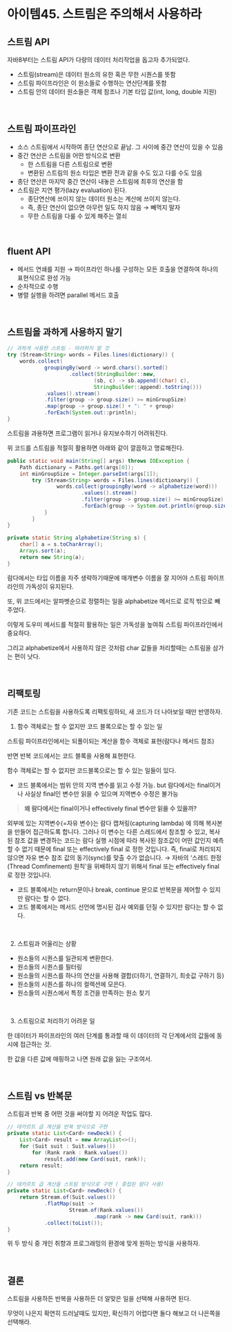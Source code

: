 # 아이템45. 스트림은 주의해서 사용하라

## **스트림 API**

자바8부터는 스트림 API가 다량의 데이터 처리작업을 돕고자 추가되었다.

- 스트림(stream)은 데이터 원소의 유한 혹은 무한 시퀀스를 뜻함
- 스트림 파이프라인은 이 원소들로 수행하는 연산단계를 뜻함
- 스트림 안의 데이터 원소들은 객체 참조나 기본 타입 값(int, long, double 지원)

<br>

## **스트림 파이프라인**

- 소스 스트림에서 시작하여 종단 연산으로 끝남. 그 사이에 중간 연산이 있을 수 있음
- 중간 연산은 스트림을 어떤 방식으로 변환
    - 한 스트림을 다른 스트림으로 변환
    - 변환된 스트림의 원소 타입은 변환 전과 같을 수도 있고 다를 수도 있음
- 종단 연산은 마지막 중간 연산이 내놓은 스트림에 최후의 연산을 함
- 스트림은 지연 평가(lazy evaluation) 된다.
    - 종단연산에 쓰이지 않는 데이터 원소는 계산에 쓰이지 않는다.
    - 즉, 종단 연산이 없으면 아무런 일도 하지 않음 → 빼먹지 말자
    - 무한 스트림을 다룰 수 있게 해주는 열쇠

<br>

## **fluent API**

- 메서드 연쇄를 지원 → 파이프라인 하나를 구성하는 모든 호출을 연결하여 하나의 표현식으로 완성 가능
- 순차적으로 수행
- 병렬 실행을 하려면 parallel 메서드 호출

<br>

## **스트림을 과하게 사용하지 말기**

```java
// 과하게 사용한 스트림 - 따라하지 말 것
try (Stream<String> words = Files.lines(dictionary)) {
    words.collect(
            groupingBy(word -> word.chars().sorted()
                    .collect(StringBuilder::new,
                            (sb, c) -> sb.append((char) c),
                            StringBuilder::append).toString()))
            .values().stream()
            .filter(group -> group.size() >= minGroupSize)
            .map(group -> group.size() + ": " + group)
            .forEach(System.out::println);
}
```

스트림을 과용하면 프로그램이 읽거나 유지보수하기 어려워진다.

위 코드를 스트림을 적절히 활용하면 아래와 같이 깔끔하고 명료해진다.

```java
public static void main(String[] args) throws IOException {
    Path dictionary = Paths.get(args[0]);
    int minGroupSize = Integer.parseInt(args[1]);
		try (Stream<String> words = Files.lines(dictionary)) {
		        words.collect(groupingBy(word -> alphabetize(word)))
		                .values().stream()
		                .filter(group -> group.size() >= minGroupSize)
		                .forEach(group -> System.out.println(group.size() + ": " + group));
		    }
		}
}
				
private static String alphabetize(String s) {
    char[] a = s.toCharArray();
    Arrays.sort(a);
    return new String(a);
}
```

람다에서는 타입 이름을 자주 생략하기때문에 매개변수 이름을 잘 지어야 스트림 파이프라인의 가독성이 유지된다. 

또, 위 코드에서는 알파벳순으로 정렬하는 일을 alphabetize 메서드로 로직 밖으로 빼주었다. 

이렇게 도우미 메서드를 적절히 활용하는 일은 가독성을 높여줘 스트림 파이프라인에서 중요하다.

그리고 alphabetize에서 사용하지 않은 것처럼 char 값들을 처리할때는 스트림을 삼가는 편이 낫다.

<br>

## **리팩토링**

기존 코드는 스트림을 사용하도록 리팩토링하되, 새 코드가 더 나아보일 때만 반영하자.

1) 함수 객체로는 할 수 없지만 코드 블록으로는 할 수 있는 일

스트림 파이프라인에서는 되풀이되는 계산을 함수 객체로 표현(람다나 메서드 참조)

반면 반복 코드에서는 코드 블록을 사용해 표현한다. 

함수 객체로는 할 수 없지만 코드블록으로는 할 수 있는 일들이 있다.

- 코드 블록에서는 범위 안의 지역 변수를 읽고 수정 가능. but 람다에서는 final이거나 사실상 final인 변수만 읽을 수 있으며 지역변수 수정은 불가능

> **왜 람다에서는 final이거나 effectively final 변수만 읽을 수 있을까?**

외부에 있는 지역변수(=자유 변수)는 람다 캡쳐링(capturing lambda) 에 의해 복사본을 만들어 접근하도록 합니다. 그러나 이 변수는 다른 스레드에서 참조할 수 있고, 복사된 참조 값을 변경하는 코드는 람다 실행 시점에 따라 복사된 참조값이 어떤 값인지 예측할 수 없기 때문에 final 또는 effectively final 로 정한 것입니다. 즉, final로 처리되지 않으면 자유 변수 참조 값의 동기(sync)를 맞출 수가 없습니다.
→ 자바의 ‘스레드 한정(Thread Comfinement) 원칙'을 위배하지 않기 위해서 final 또는 effectively final로 정한 것입니다.
> 
- 코드 블록에서는 return문이나 break, continue 문으로 반복문을 제어할 수 있지만 람다는 할 수 없다.
- 코드 블록에서는 메서드 선언에 명시된 검사 예외를 던질 수 있지만 람다는 할 수 없다.

<br>

2) 스트림과 어울리는 상황

- 원소들의 시퀀스를 일관되게 변환한다.
- 원소들의 시퀀스를 필터링
- 원소들의 시퀀스를 하나의 연산을 사용해 결합(더하기, 연결하기, 최솟값 구하기 등)
- 원소들의 시퀀스를 하나의 컬렉션에 모은다.
- 원소들의 시퀀스에서 특정 조건을 만족하는 원소 찾기

<br>

3) 스트림으로 처리하기 어려운 일

한 데이터가 파이프라인의 여러 단계를 통과할 때 이 데이터의 각 단계에서의 값들에 동시에 접근하는 것.

한 값을 다른 값에 매핑하고 나면 원래 값을 잃는 구조여서.

<br>

## 스트림 vs 반복문

 스트림과 반복 중 어떤 것을 써야할 지 어려운 작업도 많다.

```java
// 데카르트 곱 계산을 반복 방식으로 구현
private static List<Card> newDeck() {
    List<Card> result = new ArrayList<>();
    for (Suit suit : Suit.values())
        for (Rank rank : Rank.values())
            result.add(new Card(suit, rank));
    return result;
}

```

```java
// 데카르트 곱 계산을 스트림 방식으로 구현 ( 중첩된 람다 사용)
private static List<Card> newDeck() {
    return Stream.of(Suit.values())
            .flatMap(suit ->
                    Stream.of(Rank.values())
                            .map(rank -> new Card(suit, rank)))
            .collect(toList());
}
```

위 두 방식 중 개인 취향과 프로그래밍의 환경에 맞게 원하는 방식을 사용하자.

<br>

## **결론**

스트림을 사용하든 반복을 사용하든 더 알맞은 일을 선택해 사용하면 된다.

무엇이 나은지 확연히 드러날때도 있지만, 확신하기 어렵다면 둘다 해보고 더 나은쪽을 선택해라.